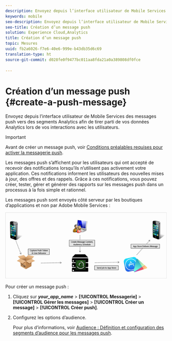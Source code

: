 ```yaml
---
description: Envoyez depuis l’interface utilisateur de Mobile Services des messages push vers des segments Analytics afin de tirer parti de vos données Analytics lors de vos interactions avec les utilisateurs.
keywords: mobile
seo-description: Envoyez depuis l’interface utilisateur de Mobile Services des messages push vers des segments Analytics afin de tirer parti de vos données Analytics lors de vos interactions avec les utilisateurs.
seo-title: Création d’un message push
solution: Experience Cloud,Analytics
title: Création d’un message push
topic: Mesures
uuid: fb2a6026-f7e6-40e6-999e-b43db35d6c69
translation-type: ht
source-git-commit: d028fe0f9477bc011aa8fda21a0a389808df0fce

---
```



# Création d’un message push {#create-a-push-message}

Envoyez depuis l’interface utilisateur de Mobile Services des messages push vers des segments Analytics afin de tirer parti de vos données Analytics lors de vos interactions avec les utilisateurs.

>[!IMPORTANT]
>
>Avant de créer un message push, voir [Conditions préalables requises pour activer la messagerie push](/help/using/c-manage-app-settings/c-mob-confg-app/configure-push-messaging/prerequisites-push-messaging.md).

Les messages push s’affichent pour les utilisateurs qui ont accepté de recevoir des notifications lorsqu’ils n’utilisent pas activement votre application. Ces notifications informent les utilisateurs des nouvelles mises à jour, des offres et des rappels. Grâce à ces notifications, vous pouvez créer, tester, gérer et générer des rapports sur les messages push dans un processus à la fois simple et rationnel.

Les messages push sont envoyés côté serveur par les boutiques d’applications et non par Adobe Mobile Services :

![](assets/push_message_diagram.png)

Pour créer un message push :

1. Cliquez sur ***your_app_name*** &gt; **[!UICONTROL Messagerie]** &gt; **[!UICONTROL Gérer les messages]** &gt; **[!UICONTROL Créer un message]** &gt; **[!UICONTROL Créer push]**.
1. Configurez les options d’audience.

   Pour plus d’informations, voir [Audience : Définition et configuration des segments d’audience pour les messages push](/help/using/in-app-messaging/t-create-push-message/c-audience-push-message.md).
